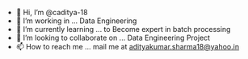 - 👋 Hi, I’m @caditya-18
- 👀 I’m working in ... Data Engineering
- 🌱 I’m currently learning ... to Become expert in batch processing
- 💞️ I’m looking to collaborate on ... Data Engineering Project
- 📫 How to reach me ... mail me at adityakumar.sharma18@yahoo.in

<!---
caditya-18/caditya-18 is a ✨ special ✨ repository because its `README.md` (this file) appears on your GitHub profile.
You can click the Preview link to take a look at your changes.
--->
